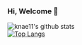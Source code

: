 ### Hi, Welcome 👋

![knae11's github stats](https://github-readme-stats.vercel.app/api?username=knae11&show_icons=true&theme=radical)  
[![Top Langs](https://github-readme-stats.vercel.app/api/top-langs/?username=knae11&layout=compact&theme=radical)](https://github.com/knae11/github-readme-stats)

<!--
**knae11/knae11** is a ✨ _special_ ✨ repository because its `README.md` (this file) appears on your GitHub profile.

Here are some ideas to get you started:

- 🔭 I’m currently working on ...
- 🌱 I’m currently learning ...
- 👯 I’m looking to collaborate on ...
- 🤔 I’m looking for help with ...
- 💬 Ask me about ...
- 📫 How to reach me: ...
- 😄 Pronouns: ...
- ⚡ Fun fact: ...
-->
